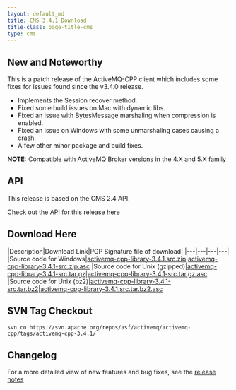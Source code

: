 ```yaml
---
layout: default_md
title: CMS 3.4.1 Download
title-class: page-title-cms
type: cms
---
```


New and Noteworthy
------------------

This is a patch release of the ActiveMQ-CPP client which includes some fixes for issues found since the v3.4.0 release.

*   Implements the Session recover method.
*   Fixed some build issues on Mac with dynamic libs.
*   Fixed an issue with BytesMessage marshaling when compression is enabled.
*   Fixed an issue on Windows with some unmarshaling cases causing a crash.
*   A few other minor package and build fixes.

**NOTE:** Compatible with ActiveMQ Broker versions in the 4.X and 5.X family

API
---

This release is based on the CMS 2.4 API.

Check out the API for this release [here](http://activemq.apache.org/cms/api_docs/activemqcpp-3.4.1/html)

Download Here
-------------

|Description|Download Link|PGP Signature file of download|
|---|---|---|---|
|Source code for Windows|[activemq-cpp-library-3.4.1.src.zip](http://archive.apache.org/dist/activemq/activemq-cpp/source/activemq-cpp-library-3.4.1-src.zip)|[activemq-cpp-library-3.4.1-src.zip.asc](http://archive.apache.org/dist/activemq/activemq-cpp/source/activemq-cpp-library-3.4.1-src.zip.asc)
|Source code for Unix (gzipped)|[activemq-cpp-library-3.4.1-src.tar.gz](http://archive.apache.org/dist/activemq/activemq-cpp/source/activemq-cpp-library-3.4.1-src.tar.gz)|[activemq-cpp-library-3.4.1-src.tar.gz.asc](http://archive.apache.org/dist/activemq/activemq-cpp/source/activemq-cpp-library-3.4.1-src.tar.gz.asc)
|Source code for Unix (bz2)|[activemq-cpp-library-3.4.1-src.tar.bz2](http://archive.apache.org/dist/activemq/activemq-cpp/source/activemq-cpp-library-3.4.1-src.tar.bz2)|[activemq-cpp-library-3.4.1.src.tar.bz2.asc](http://archive.apache.org/dist/activemq/activemq-cpp/source/activemq-cpp-library-3.4.1-src.tar.bz2.asc)

SVN Tag Checkout
----------------
```
svn co https://svn.apache.org/repos/asf/activemq/activemq-cpp/tags/activemq-cpp-3.4.1/
```

Changelog
---------

For a more detailed view of new features and bug fixes, see the [release notes](https://issues.apache.org/jira/secure/ReleaseNote.jspa?projectId=12311207&version=12316381)

